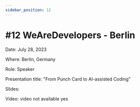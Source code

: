 ```yaml
---
sidebar_position: 12
---
```


# #12 WeAreDevelopers - Berlin

Date: July 28, 2023

Where: Berlin, Germany

Role: Speaker

Presentation title: "From Punch Card to AI-assisted Coding"

Slides: 

Video: video not available yes